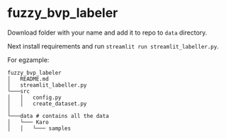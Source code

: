 # fuzzy_bvp_labeler

Download folder with your name and add it to repo to `data` directory. 

Next install requirements and run `streamlit run streamlit_labeller.py`.

For egzample:
```
fuzzy_bvp_labeler
│   README.md
│   streamlit_labeller.py
└───src 
│   │   config.py
│   │   create_dataset.py
│
└───data # contains all the data
│   └─── Karo
│   │   └─── samples
```
